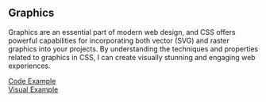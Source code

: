 <h2>Graphics</h2>
<p>Graphics are an essential part of modern web design, and CSS offers powerful capabilities for incorporating both vector (SVG) and raster graphics into your projects. By understanding the techniques and properties related to graphics in CSS, I can create visually stunning and engaging web experiences.</p>
<div style="display: flex; flex-wrap: wrap;">
<a href="https://github.com/LubomirPasko/HTML-CSS/blob/main/9_graphics/index.html">Code Example</a>
</div>
<div style="display: flex; flex-wrap: wrap;">
<a href="https://lubomirpasko.github.io/HTML-CSS/9_graphics">Visual Example</a>
</div>
